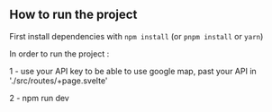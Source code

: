 ## How to run the project

First install dependencies with `npm install` (or `pnpm install` or `yarn`)

In order to run the project :

1 - use your API key to be able to use google map, past your API in './src/routes/+page.svelte'

2 - npm run dev

